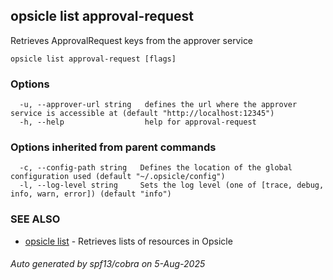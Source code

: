 ## opsicle list approval-request

Retrieves ApprovalRequest keys from the approver service

```
opsicle list approval-request [flags]
```

### Options

```
  -u, --approver-url string   defines the url where the approver service is accessible at (default "http://localhost:12345")
  -h, --help                  help for approval-request
```

### Options inherited from parent commands

```
  -c, --config-path string   Defines the location of the global configuration used (default "~/.opsicle/config")
  -l, --log-level string     Sets the log level (one of [trace, debug, info, warn, error]) (default "info")
```

### SEE ALSO

* [opsicle list](cli/opsicle_list.md)	 - Retrieves lists of resources in Opsicle

###### Auto generated by spf13/cobra on 5-Aug-2025

